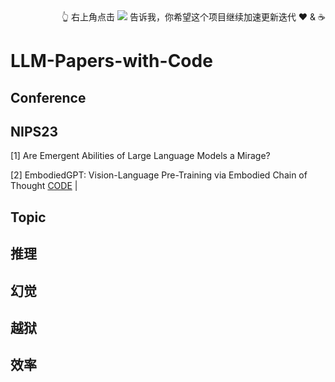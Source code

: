 <div>
  <div align="right">
    👆 右上角点击 <img class="ai-header-badge-img" src="https://img.shields.io/github/stars/WangJingyao07/LLM-Papers-with-Code.svg?style=social&label=Star"> 告诉我，你希望这个项目继续加速更新迭代 ❤️ & ☕️
  </div>
</div>


# LLM-Papers-with-Code




## Conference

## NIPS23

[1] Are Emergent Abilities of Large Language Models a Mirage? 

[2] EmbodiedGPT: Vision-Language Pre-Training via Embodied Chain of Thought [CODE](https://github.com/EmbodiedGPT/EmbodiedGPT_Pytorch) |


## Topic

## 推理



## 幻觉



## 越狱



## 效率

